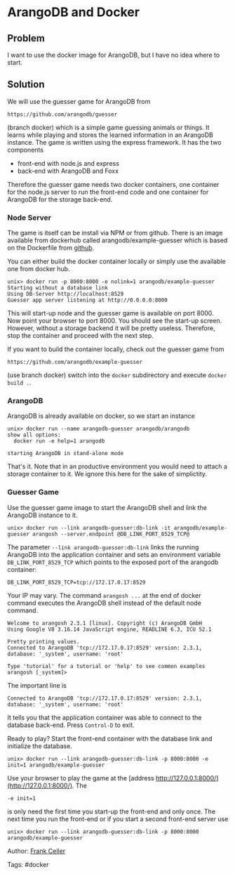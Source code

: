 # ArangoDB and Docker

## Problem

I want to use the docker image for ArangoDB, but I have no idea where to start.

## Solution

We will use the guesser game for ArangoDB from

    https://github.com/arangodb/guesser

(branch docker) which is a simple game guessing animals or things. It learns while playing
and stores the learned information in an ArangoDB instance. The game is written using the
express framework. It has the two components

* front-end with node.js and express
* back-end with ArangoDB and Foxx

Therefore the guesser game needs two docker containers, one container for the node.js
server to run the front-end code and one container for ArangoDB for the storage back-end.

### Node Server

The game is itself can be install via NPM or from github. There is an image available from
dockerhub called arangodb/example-guesser which is based on the Dockerfile
from [github](https://raw.githubusercontent.com/arangodb/guesser/docker/docker/Dockerfile).

You can either build the docker container locally or simply use the available one from
docker hub.

    unix> docker run -p 8000:8000 -e nolink=1 arangodb/example-guesser
	Starting without a database link
    Using DB-Server http://localhost:8529
    Guesser app server listening at http://0.0.0.0:8000

This will start-up node and the guesser game is available on port 8000. Now point your
browser to port 8000. You should see the start-up screen. However, without a storage
backend it will be pretty useless. Therefore, stop the container and proceed with the next
step.

If you want to build the container locally, check out the guesser game from

    https://github.com/arangodb/example-guesser

(use branch docker) switch into the `docker` subdirectory and execute `docker build .`.

### ArangoDB

ArangoDB is already available on docker, so we start an instance

    unix> docker run --name arangodb-guesser arangodb/arangodb
	show all options:
	  docker run -e help=1 arangodb

	starting ArangoDB in stand-alone mode

That's it. Note that in an productive environment you would need to attach a storage
container to it. We ignore this here for the sake of simplictity.

### Guesser Game

Use the guesser game image to start the ArangoDB shell and link the ArangoDB instance to
it.

    unix> docker run --link arangodb-guesser:db-link -it arangodb/example-guesser arangosh --server.endpoint @DB_LINK_PORT_8529_TCP@

The parameter `--link arangodb-guesser:db-link` links the running ArangoDB into the
application container and sets an environment variable `DB_LINK_PORT_8529_TCP` which
points to the exposed port of the arangodb container:

    DB_LINK_PORT_8529_TCP=tcp://172.17.0.17:8529

Your IP may vary. The command `arangosh ...` at the end of docker command executes the
ArangoDB shell instead of the default node command.

	Welcome to arangosh 2.3.1 [linux]. Copyright (c) ArangoDB GmbH
	Using Google V8 3.16.14 JavaScript engine, READLINE 6.3, ICU 52.1

	Pretty printing values.
	Connected to ArangoDB 'tcp://172.17.0.17:8529' version: 2.3.1, database: '_system', username: 'root'

	Type 'tutorial' for a tutorial or 'help' to see common examples
	arangosh [_system]> 

The important line is

	Connected to ArangoDB 'tcp://172.17.0.17:8529' version: 2.3.1, database: '_system', username: 'root'

It tells you that the application container was able to connect to the database
back-end. Press `Control-D` to exit.

Ready to play? Start the front-end container with the database link and initialize the database.

    unix> docker run --link arangodb-guesser:db-link -p 8000:8000 -e init=1 arangodb/example-guesser

Use your browser to play the game at the [address http://127.0.0.1:8000/](http://127.0.0.1:8000/).
The

    -e init=1

is only need the first time you start-up the front-end and only once. The next time you
run the front-end or if you start a second front-end server use

    unix> docker run --link arangodb-guesser:db-link -p 8000:8000 arangodb/example-guesser

Author: [Frank Celler](https://github.com/fceller)

Tags: #docker
